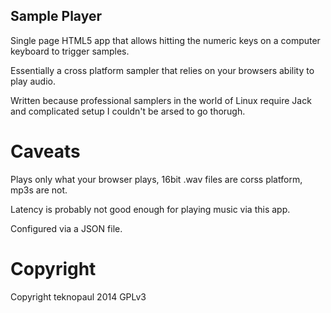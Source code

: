 Sample Player
-------------

Single page HTML5 app that allows hitting the numeric keys on a computer keyboard to trigger samples.

Essentially a cross platform sampler that relies on your browsers ability to play audio.

Written because professional samplers in the world of Linux require Jack and complicated setup I couldn't be arsed to go thorugh.

Caveats
=======

Plays only what your browser plays, 16bit .wav files are corss platform, mp3s are not.

Latency is probably not good enough for playing music via this app.

Configured via a JSON file.

Copyright
=========

Copyright teknopaul 2014 GPLv3


